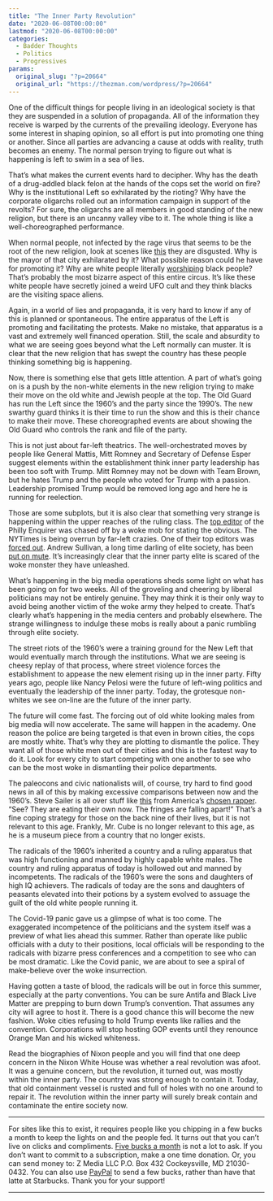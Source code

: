 ```yaml
---
title: "The Inner Party Revolution"
date: "2020-06-08T00:00:00"
lastmod: "2020-06-08T00:00:00"
categories:
  - Badder Thoughts
  - Politics
  - Progressives
params:
  original_slug: "?p=20664"
  original_url: "https://thezman.com/wordpress/?p=20664"
---
```


One of the difficult things for people living in an ideological society
is that they are suspended in a solution of propaganda. All of the
information they receive is warped by the currents of the prevailing
ideology. Everyone has some interest in shaping opinion, so all effort
is put into promoting one thing or another. Since all parties are
advancing a cause at odds with reality, truth becomes an enemy. The
normal person trying to figure out what is happening is left to swim in
a sea of lies.

That’s what makes the current events hard to decipher. Why has the death
of a drug-addled black felon at the hands of the cops set the world on
fire? Why is the institutional Left so exhilarated by the rioting? Why
have the corporate oligarchs rolled out an information campaign in
support of the revolts? For sure, the oligarchs are all members in good
standing of the new religion, but there is an uncanny valley vibe to it.
The whole thing is like a well-choreographed performance.

When normal people, not infected by the rage virus that seems to be the
root of the new religion, look at scenes like
[this](https://www.youtube.com/watch?v=boh1FlOl3bY) they are disgusted.
Why is the mayor of that city exhilarated by it? What possible reason
could he have for promoting it? Why are white people literally
[worshiping](https://www.dailymail.co.uk/news/article-8397065/White-police-officers-community-members-wash-feet-black-faith-leaders-protest.html)
black people? That’s probably the most bizarre aspect of this entire
circus. It’s like these white people have secretly joined a weird UFO
cult and they think blacks are the visiting space aliens.

Again, in a world of lies and propaganda, it is very hard to know if any
of this is planned or spontaneous. The entire apparatus of the Left is
promoting and facilitating the protests. Make no mistake, that apparatus
is a vast and extremely well financed operation. Still, the scale and
absurdity to what we are seeing goes beyond what the Left normally can
muster. It is clear that the new religion that has swept the country has
these people thinking something big is happening.

Now, there is something else that gets little attention. A part of
what’s going on is a push by the non-white elements in the new religion
trying to make their move on the old white and Jewish people at the top.
The Old Guard has run the Left since the 1960’s and the party since the
1990’s. The new swarthy guard thinks it is their time to run the show
and this is their chance to make their move. These choreographed events
are about showing the Old Guard who controls the rank and file of the
party.

This is not just about far-left theatrics. The well-orchestrated moves
by people like General Mattis, Mitt Romney and Secretary of Defense
Esper suggest elements within the establishment think inner party
leadership has been too soft with Trump. Mitt Romney may not be down
with Team Brown, but he hates Trump and the people who voted for Trump
with a passion. Leadership promised Trump would be removed long ago and
here he is running for reelection.

Those are some subplots, but it is also clear that something very
strange is happening within the upper reaches of the ruling class. The
[top
editor](https://www.inquirer.com/news/stan-wischnowski-resigns-philadelphia-inquirer-20200606.html)
of the Philly Enquirer was chased off by a woke mob for stating the
obvious. The NYTimes is being overrun by far-left crazies. One of their
top editors was [forced
out](https://www.cnn.com/2020/06/07/media/james-bennet-new-york-times-resigns/index.html).
Andrew Sullivan, a long time darling of elite society, has been [put on
mute](https://spectator.us/andrew-sullivan-new-york-column-riots/). It’s
increasingly clear that the inner party elite is scared of the woke
monster they have unleashed.

What’s happening in the big media operations sheds some light on what
has been going on for two weeks. All of the groveling and cheering by
liberal politicians may not be entirely genuine. They may think it is
their only way to avoid being another victim of the woke army they
helped to create. That’s clearly what’s happening in the media centers
and probably elsewhere. The strange willingness to indulge these mobs is
really about a panic rumbling through elite society.

The street riots of the 1960’s were a training ground for the New Left
that would eventually march through the institutions. What we are seeing
is cheesy replay of that process, where street violence forces the
establishment to appease the new element rising up in the inner party.
Fifty years ago, people like Nancy Pelosi were the future of left-wing
politics and eventually the leadership of the inner party. Today, the
grotesque non-whites we see on-line are the future of the inner party.

The future will come fast. The forcing out of old white looking males
from big media will now accelerate. The same will happen in the academy.
One reason the police are being targeted is that even in brown cities,
the cops are mostly white. That’s why they are plotting to dismantle the
police. They want all of those white men out of their cities and this is
the fastest way to do it. Look for every city to start competing with
one another to see who can be the most woke in dismantling their police
departments.

The paleocons and civic nationalists will, of course, try hard to find
good news in all of this by making excessive comparisons between now and
the 1960’s. Steve Sailer is all over stuff like
[this](https://www.unz.com/isteve/will-black-anti-semitism-once-again-undermine-the-latest-peak-black-moment/)
from America’s [chosen
rapper](https://twitter.com/icecube/status/1269714793650245632). “See?
They are eating their own now. The fringes are falling apart!” That’s a
fine coping strategy for those on the back nine of their lives, but it
is not relevant to this age. Frankly, Mr. Cube is no longer relevant to
this age, as he is a museum piece from a country that no longer exists.

The radicals of the 1960’s inherited a country and a ruling apparatus
that was high functioning and manned by highly capable white males. The
country and ruling apparatus of today is hollowed out and manned by
incompetents. The radicals of the 1960’s were the sons and daughters of
high IQ achievers. The radicals of today are the sons and daughters of
peasants elevated into their potions by a system evolved to assuage the
guilt of the old white people running it.

The Covid-19 panic gave us a glimpse of what is too come. The
exaggerated incompetence of the politicians and the system itself was a
preview of what lies ahead this summer. Rather than operate like public
officials with a duty to their positions, local officials will be
responding to the radicals with bizarre press conferences and a
competition to see who can be most dramatic. Like the Covid panic, we
are about to see a spiral of make-believe over the woke insurrection.

Having gotten a taste of blood, the radicals will be out in force this
summer, especially at the party conventions. You can be sure Antifa and
Black Live Matter are prepping to burn down Trump’s convention. That
assumes any city will agree to host it. There is a good chance this will
become the new fashion. Woke cities refusing to hold Trump events like
rallies and the convention. Corporations will stop hosting GOP events
until they renounce Orange Man and his wicked whiteness.

Read the biographies of Nixon people and you will find that one deep
concern in the Nixon White House was whether a real revolution was
afoot. It was a genuine concern, but the revolution, it turned out, was
mostly within the inner party. The country was strong enough to contain
it. Today, that old containment vessel is rusted and full of holes with
no one around to repair it. The revolution within the inner party will
surely break contain and contaminate the entire society now.

------------------------------------------------------------------------

For sites like this to exist, it requires people like you chipping in a
few bucks a month to keep the lights on and the people fed. It turns out
that you can’t live on clicks and compliments.
<a href="https://www.subscribestar.com/the-z-blog"
rel="noopener noreferrer" target="_blank">Five bucks a month</a> is not
a lot to ask. If you don’t want to commit to a subscription, make a one
time donation. Or, you can send money to: Z Media LLC P.O. Box 432
Cockeysville, MD 21030-0432. You can also use <a
href="https://www.paypal.com/cgi-bin/webscr?cmd=_s-xclick&amp;hosted_button_id=UDAS2Q8JYA6CN&amp;source=url"
rel="noopener noreferrer" target="_blank">PayPal</a> to send a few
bucks, rather than have that latte at Starbucks. Thank you for your
support!

------------------------------------------------------------------------
